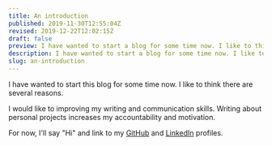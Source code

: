 ```yaml
---
title: An introduction
published: 2019-11-30T12:55:04Z
revised: 2019-12-22T12:02:15Z
draft: false
preview: I have wanted to start a blog for some time now. I like to think there are several reasons.
description: I have wanted to start a blog for some time now. I like to think there are several reasons.
slug: an-introduction
---
```


I have wanted to start this blog for some time now. I like to think there are several reasons.

I would like to improving my writing and communication skills. Writing about personal projects increases my accountability and motivation.

For now, I'll say "Hi" and link to my [GitHub](https://github.com/corybuecker) and [LinkedIn](https://www.linkedin.com/in/corybuecker) profiles.
